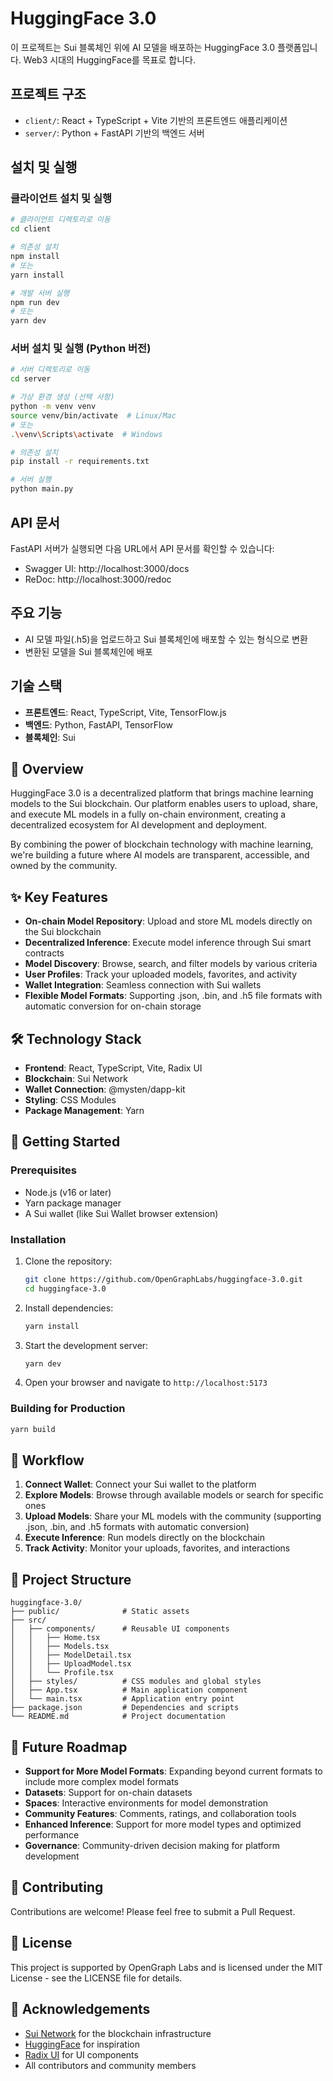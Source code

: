 # HuggingFace 3.0

이 프로젝트는 Sui 블록체인 위에 AI 모델을 배포하는 HuggingFace 3.0 플랫폼입니다. Web3 시대의 HuggingFace를 목표로 합니다.

## 프로젝트 구조

- `client/`: React + TypeScript + Vite 기반의 프론트엔드 애플리케이션
- `server/`: Python + FastAPI 기반의 백엔드 서버

## 설치 및 실행

### 클라이언트 설치 및 실행

```bash
# 클라이언트 디렉토리로 이동
cd client

# 의존성 설치
npm install
# 또는
yarn install

# 개발 서버 실행
npm run dev
# 또는
yarn dev
```

### 서버 설치 및 실행 (Python 버전)

```bash
# 서버 디렉토리로 이동
cd server

# 가상 환경 생성 (선택 사항)
python -m venv venv
source venv/bin/activate  # Linux/Mac
# 또는
.\venv\Scripts\activate  # Windows

# 의존성 설치
pip install -r requirements.txt

# 서버 실행
python main.py
```

## API 문서

FastAPI 서버가 실행되면 다음 URL에서 API 문서를 확인할 수 있습니다:

- Swagger UI: http://localhost:3000/docs
- ReDoc: http://localhost:3000/redoc

## 주요 기능

- AI 모델 파일(.h5)을 업로드하고 Sui 블록체인에 배포할 수 있는 형식으로 변환
- 변환된 모델을 Sui 블록체인에 배포

## 기술 스택

- **프론트엔드**: React, TypeScript, Vite, TensorFlow.js
- **백엔드**: Python, FastAPI, TensorFlow
- **블록체인**: Sui

## 🌟 Overview

HuggingFace 3.0 is a decentralized platform that brings machine learning models to the Sui blockchain. Our platform enables users to upload, share, and execute ML models in a fully on-chain environment, creating a decentralized ecosystem for AI development and deployment.

By combining the power of blockchain technology with machine learning, we're building a future where AI models are transparent, accessible, and owned by the community.

## ✨ Key Features

- **On-chain Model Repository**: Upload and store ML models directly on the Sui blockchain
- **Decentralized Inference**: Execute model inference through Sui smart contracts
- **Model Discovery**: Browse, search, and filter models by various criteria
- **User Profiles**: Track your uploaded models, favorites, and activity
- **Wallet Integration**: Seamless connection with Sui wallets
- **Flexible Model Formats**: Supporting .json, .bin, and .h5 file formats with automatic conversion for on-chain storage

<!-- ## 🖼️ Screenshots

<div align="center">
  <img src="https://via.placeholder.com/800x450.png?text=Home+Page" alt="Home Page" width="800">
  <p><em>Home Page</em></p>
  
  <img src="https://via.placeholder.com/800x450.png?text=Models+Page" alt="Models Page" width="800">
  <p><em>Models Page</em></p>
  
  <img src="https://via.placeholder.com/800x450.png?text=Model+Detail" alt="Model Detail" width="800">
  <p><em>Model Detail Page</em></p>
</div> -->

## 🛠️ Technology Stack

- **Frontend**: React, TypeScript, Vite, Radix UI
- **Blockchain**: Sui Network
- **Wallet Connection**: @mysten/dapp-kit
- **Styling**: CSS Modules
- **Package Management**: Yarn

## 🚀 Getting Started

### Prerequisites

- Node.js (v16 or later)
- Yarn package manager
- A Sui wallet (like Sui Wallet browser extension)

### Installation

1. Clone the repository:
   ```bash
   git clone https://github.com/OpenGraphLabs/huggingface-3.0.git
   cd huggingface-3.0
   ```

2. Install dependencies:
   ```bash
   yarn install
   ```

3. Start the development server:
   ```bash
   yarn dev
   ```

4. Open your browser and navigate to `http://localhost:5173`

### Building for Production

```bash
yarn build
```

## 🔄 Workflow

1. **Connect Wallet**: Connect your Sui wallet to the platform
2. **Explore Models**: Browse through available models or search for specific ones
3. **Upload Models**: Share your ML models with the community (supporting .json, .bin, and .h5 formats with automatic conversion)
4. **Execute Inference**: Run models directly on the blockchain
5. **Track Activity**: Monitor your uploads, favorites, and interactions

## 🧩 Project Structure

```
huggingface-3.0/
├── public/              # Static assets
├── src/
│   ├── components/      # Reusable UI components
│   │   ├── Home.tsx
│   │   ├── Models.tsx
│   │   ├── ModelDetail.tsx
│   │   ├── UploadModel.tsx
│   │   └── Profile.tsx
│   ├── styles/          # CSS modules and global styles
│   ├── App.tsx          # Main application component
│   └── main.tsx         # Application entry point
├── package.json         # Dependencies and scripts
└── README.md            # Project documentation
```

## 🔮 Future Roadmap

- **Support for More Model Formats**: Expanding beyond current formats to include more complex model formats
- **Datasets**: Support for on-chain datasets
- **Spaces**: Interactive environments for model demonstration
- **Community Features**: Comments, ratings, and collaboration tools
- **Enhanced Inference**: Support for more model types and optimized performance
- **Governance**: Community-driven decision making for platform development

## 🤝 Contributing

Contributions are welcome! Please feel free to submit a Pull Request.

## 📄 License

This project is supported by OpenGraph Labs and is licensed under the MIT License - see the LICENSE file for details.

## 🙏 Acknowledgements

- [Sui Network](https://sui.io/) for the blockchain infrastructure
- [HuggingFace](https://huggingface.co/) for inspiration
- [Radix UI](https://www.radix-ui.com/) for UI components
- All contributors and community members
